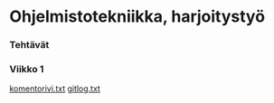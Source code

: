 # Ohjelmistotekniikka, harjoitystyö

### Tehtävät
### Viikko 1
[komentorivi.txt](https://github.com/ulmala/ot-harjoitustyo/blob/master/laskarit/viikko1/komentorvi.txt)
[gitlog.txt](https://github.com/ulmala/ot-harjoitustyo/blob/master/laskarit/viikko1/gitlog.txt)
